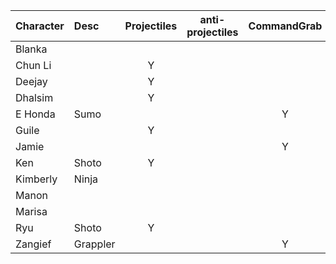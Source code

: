 | Character | Desc | Projectiles | anti-projectiles | CommandGrab |  Charge | Stock | Teleport |
| :--- | :-- | :-----------: | :--: | :--: | :--: | :--: | :--: |
| Blanka  ||  | | | Y | Y | |
| Chun Li  || Y | | | | | |
| Deejay  || Y | | |  |  | |
| Dhalsim || Y | | | | | Y |
| E Honda |Sumo|  | | Y | Y | | Y |
| Guile || Y | | | Y | | |
| Jamie || | | Y | | Y | |
| Ken |Shoto| Y | | | | | |
| Kimberly | Ninja|  | | | | Y | Y |
| Manon | |  | | |Y |  |  |
| Marisa | |  | | | |  |  |
| Ryu |Shoto| Y | | | | | |
| Zangief |Grappler|  | | Y | | | |

